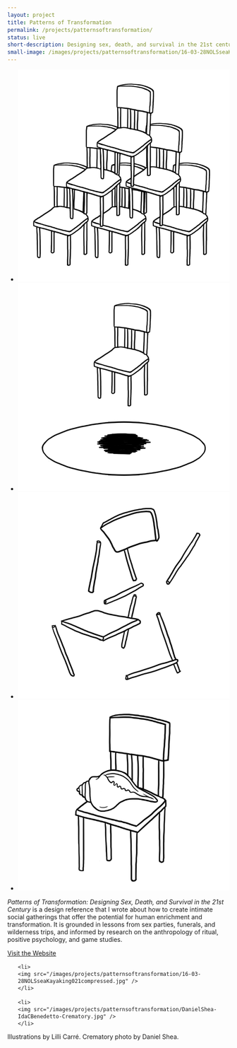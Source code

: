 ```yaml
---
layout: project
title: Patterns of Transformation
permalink: /projects/patternsoftransformation/
status: live
short-description: Designing sex, death, and survival in the 21st century.
small-image: /images/projects/patternsoftransformation/16-03-28NOLSseaKayaking021compressed.jpg
---
```


<ul class="medium-block-grid-4 small-block-grid-2">

  <li>
    <img src="/images/projects/patternsoftransformation/Patterns_04_risk_main.png" />
  </li>

  <li>
    <img src="/images/projects/patternsoftransformation/Patterns_08_magiccircle_main.png" />
  </li>

  <li>
    <img src="/images/projects/patternsoftransformation/Patterns_11_structure_main.png" />
  </li>

  <li>
    <img src="/images/projects/patternsoftransformation/Patterns_15_transformation_main.png" />
  </li>


</ul>

*Patterns of Transformation: Designing Sex, Death, and Survival in the 21st Century* is a design reference that I wrote about how to create intimate social gatherings that offer the potential for human enrichment and transformation. It is grounded in lessons from sex parties, funerals, and wilderness trips, and informed by research on the anthropology of ritual, positive psychology, and game studies.

<a href="http://patternsoftransformation.com/" target="_blank" class="button small info">Visit the Website</a>



<ul class="medium-block-grid-2 small-block-grid-1">

    <li>
    <img src="/images/projects/patternsoftransformation/16-03-28NOLSseaKayaking021compressed.jpg" />
    </li>

    <li>
    <img src="/images/projects/patternsoftransformation/DanielShea-IdaCBenedetto-Crematory.jpg" />
    </li>

</ul>

Illustrations by Lilli Carré. Crematory photo by Daniel Shea.
